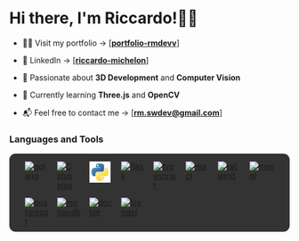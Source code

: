 <h1>Hi there, I'm Riccardo!👋🤠</h1>

- 👨‍💻 Visit my portfolio → [[**portfolio-rmdevv**](https://portfolio-rmdevv.vercel.app/)]

- 💼 LinkedIn → [[**riccardo-michelon**](https://www.linkedin.com/in/riccardo-michelon/)]

- 🚩 Passionate about **3D Development** and **Computer Vision**

- 🌱 Currently learning **Three.js** and **OpenCV**

- 📬 Feel free to contact me → [[**rm.swdev@gmail.com**](mailto:rm.swdev@gmail.com)]

<h3>Languages and Tools</h3>
<p style="
    background-color:#333;
    padding: 1em 2em 0.7em;
    border-radius: 0.8em;
    display:grid;
    grid-column-gap: 1em;
    grid-row-gap: 1em;
    grid-template-columns: repeat(auto-fit, minmax(38px, 1fr));
    ">
    <a href="https://go.dev/" target="_blank" rel="noreferrer">
        <img src="https://www.vectorlogo.zone/logos/golang/golang-official.svg" alt="golang" width="38" height="38"/>
    </a>
    <a href="https://cplusplus.com/" target="_blank" rel="noreferrer">
        <img src="https://www.vectorlogo.zone/logos/isocpp/isocpp-icon.svg" alt="C plus plus" width="38" height="38"/>
    </a>
    <a href="https://www.python.org" target="_blank" rel="noreferrer">
        <img src="https://raw.githubusercontent.com/devicons/devicon/master/icons/python/python-original.svg" alt="python" width="38" height="38"/>
    </a>
    <a href="https://flask.palletsprojects.com/" target="_blank" rel="noreferrer">
        <img src="https://www.vectorlogo.zone/logos/pocoo_flask/pocoo_flask-icon.svg" alt="flask" width="38" height="38"/>
    </a>
    <a href="https://www.typescriptlang.org/" target="_blank" rel="noreferrer">
        <img src="https://www.vectorlogo.zone/logos/typescriptlang/typescriptlang-icon.svg" alt="typescript" width="38" height="38"/>
    </a>
    <a href="https://reactjs.org/" target="_blank" rel="noreferrer">
        <img src="https://www.vectorlogo.zone/logos/reactjs/reactjs-icon.svg" alt="react" width="38" height="38"/>
    </a>
    <a href="https://tailwindcss.com/" target="_blank" rel="noreferrer">
        <img src="https://www.vectorlogo.zone/logos/tailwindcss/tailwindcss-icon.svg" alt="tailwind" width="38" height="38"/>
    </a>
    <a href="https://www.mysql.com/" target="_blank" rel="noreferrer">
        <img src="https://www.vectorlogo.zone/logos/mysql/mysql-icon.svg" alt="mysql" width="38" height="38"/>
    </a>
    <a href="https://www.postgresql.org" target="_blank" rel="noreferrer">
        <img src="https://www.vectorlogo.zone/logos/postgresql/postgresql-icon.svg" alt="postgresql" width="38" height="38"/>
    </a>
    <a href="https://www.mongodb.com/" target="_blank" rel="noreferrer">
        <img src="https://www.vectorlogo.zone/logos/mongodb/mongodb-icon.svg" alt="mongodb" width="38" height="38"/>
    </a>
    <a href="https://www.docker.com/" target="_blank" rel="noreferrer">
        <img src="https://www.vectorlogo.zone/logos/docker/docker-icon.svg" alt="docker" width="38" height="38"/>
    </a>
    <a href="https://www.blender.org/" target="_blank" rel="noreferrer">
        <img src="https://download.blender.org/branding/community/blender_community_badge_white.svg" alt="blender" width="38" height="38"/>
    </a>
</p>

